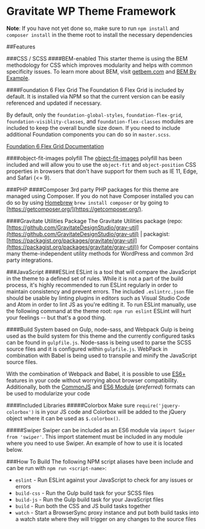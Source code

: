 Gravitate WP Theme Framework
============================

**Note**: If you have not yet done so, make sure to run `npm install` and `composer install` in the theme root to install the necessary dependencies

##Features

###CSS / SCSS
####BEM-enabled
This starter theme is using the BEM methodology for CSS which improves modularity and helps with common specificity issues. To learn more about BEM, visit [getbem.com](http://getbem.com/) and [BEM By Example](https://seesparkbox.com/foundry/bem_by_example).

####Foundation 6 Flex Grid</h6>
The Foundation 6 Flex Grid is included by default. It is installed via NPM so that the current version can be easily referenced and updated if necessary.

By default, only the `foundation-global-styles`, `foundation-flex-grid`, `foundation-visiblity-classes`, and `foundation-flex-classes` modules are included to keep the overall bundle size down. If you need to include additional Foundation components you can do so in `master.scss`.

[Foundation 6 Flex Grid Documentation](https://foundation.zurb.com/sites/docs/flex-grid.html)

####object-fit-images polyfill</h6>
The [object-fit-images](https://github.com/bfred-it/object-fit-images/) polyfill has been included and will allow you to use the `object-fit` and `object-position` CSS properties in browsers that don't have support for them such as IE 11, Edge, and Safari (<= 9).


###PHP
####Composer
3rd party PHP packages for this theme are managed using Composer. If you do not have Composer installed you can do so by using [Homebrew](https://brew.sh/) `brew install composer` or by going to [https://getcomposer.org/](https://getcomposer.org/).

####Gravitate Utilities Package</h6>
The Gravitate Utilities package (repo: [https://github.com/GravitateDesignStudio/grav-util](https://github.com/GravitateDesignStudio/grav-util) | packagist: [https://packagist.org/packages/gravitate/grav-util](https://packagist.org/packages/gravitate/grav-util)) for Composer contains many theme-independent utility methods for WordPress and common 3rd party integrations.

###JavaScript
####ESLint
ESLint is a tool that will compare the JavaScript in the theme to a defined set of rules. While it is not a part of the build process, it's highly recommended to run ESLint regularly in order to maintain consistency and prevent errors. The included `.eslintrc.json` file should be usable by linting plugins in editors such as Visual Studio Code and Atom in order to lint JS as you're editing it. To run ESLint manually, use the following command at the theme root: `npm run eslint` ESLint will hurt your feelings -- but that's a good thing.

####Build System based on Gulp, node-sass, and Webpack</h6>
Gulp is being used as the build system for this theme and the currently configured tasks can be found in `gulpfile.js`. Node-sass is being used to parse the SCSS source files and it is configured within `gulpfile.js`. WebPack in combination with Babel is being used to transpile and minify the JavaScript source files.

With the combination of Webpack and Babel, it is possible to use [ES6+](https://babeljs.io/learn-es2015/) features in your code without worrying about browser compatibility. Additionally, both the [CommonJS](https://nodejs.org/docs/latest/api/modules.html) and [ES6 Module](https://developer.mozilla.org/en-US/docs/Web/JavaScript/Reference/Statements/import) (*preferred*) formats can be used to modularize your code

####Included Libraries
#####Colorbox
Make sure `require('jquery-colorbox')` is in your JS code and Colorbox will be added to the jQuery object where it can be used as `$.colorbox()`.

#####Swiper
Swiper can be included as an ES6 module via `import Swiper from 'swiper'`. This import statement must be included in any module where you need to use Swiper. An example of how to use it is located below.


###How To Build
The following NPM script aliases have been include and can be run with `npm run <script-name>`:

* `eslint` - Run ESLint against your JavaScript to check for any issues or errors
* `build-css` - Run the Gulp build task for your SCSS files
* `build-js` - Run the Gulp build task for your JavaScript files
* `build` - Run both the CSS and JS build tasks together
* `watch` - Start a BrowserSync proxy instance and put both build tasks into a watch state where they will trigger on any changes to the source files
